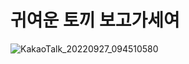# 귀여운 토끼 보고가세여
![KakaoTalk_20220927_094510580](https://user-images.githubusercontent.com/101074914/192426219-a32b48b9-c333-4e83-a084-2c62c6b6fe66.gif)
